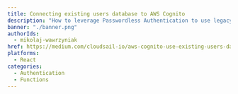 ```yaml
---
title: Connecting existing users database to AWS Cognito
description: "How to leverage Passwordless Authentication to use legacy database?"
banner: "./banner.png"
authorIds:
  - mikolaj-wawrzyniak
href: https://medium.com/cloudsail-io/aws-cognito-use-existing-users-database-with-custom-authentication-flow-920142884c08
platforms:
  - React
categories:
  - Authentication
  - Functions
---
```

